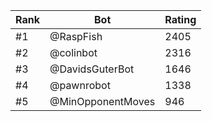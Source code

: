 Rank|Bot|Rating
---|---|---
#1|@RaspFish|2405
#2|@colinbot|2316
#3|@DavidsGuterBot|1646
#4|@pawnrobot|1338
#5|@MinOpponentMoves|946
